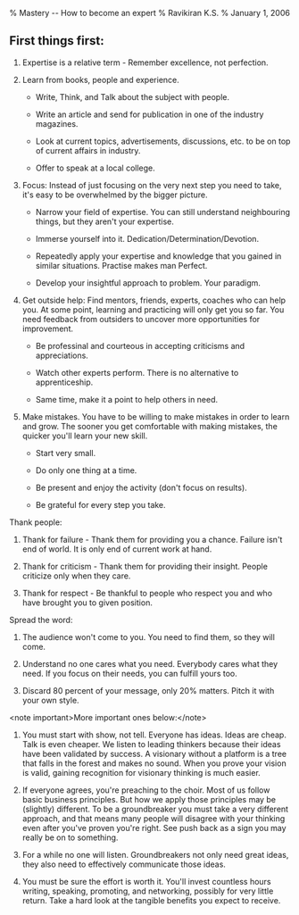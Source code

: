 % Mastery -- How to become an expert
% Ravikiran K.S.
% January 1, 2006

## First things first:

1.  Expertise is a relative term - Remember excellence, not perfection.

2.  Learn from books, people and experience.
    
      - Write, Think, and Talk about the subject with people.
    
      - Write an article and send for publication in one of the industry
        magazines.
    
      - Look at current topics, advertisements, discussions, etc. to be
        on top of current affairs in industry.
    
      - Offer to speak at a local college.

3.  Focus: Instead of just focusing on the very next step you need to
    take, it's easy to be overwhelmed by the bigger picture.
    
      - Narrow your field of expertise. You can still understand
        neighbouring things, but they aren't your expertise.
    
      - Immerse yourself into it. Dedication/Determination/Devotion.
    
      - Repeatedly apply your expertise and knowledge that you gained in
        similar situations. Practise makes man Perfect.
    
      - Develop your insightful approach to problem. Your paradigm.

4.  Get outside help: Find mentors, friends, experts, coaches who can
    help you. At some point, learning and practicing will only get you
    so far. You need feedback from outsiders to uncover more
    opportunities for improvement.
    
      - Be professinal and courteous in accepting criticisms and
        appreciations.
    
      - Watch other experts perform. There is no alternative to
        apprenticeship.
    
      - Same time, make it a point to help others in need.

5.  Make mistakes. You have to be willing to make mistakes in order
    to learn and grow. The sooner you get comfortable with making
    mistakes, the quicker you'll learn your new skill.
    
      - Start very small.
    
      - Do only one thing at a time.
    
      - Be present and enjoy the activity (don't focus on results).
    
      - Be grateful for every step you take.

Thank people:

1.  Thank for failure - Thank them for providing you a chance. Failure
    isn't end of world. It is only end of current work at hand.

2.  Thank for criticism - Thank them for providing their insight. People
    criticize only when they care.

3.  Thank for respect - Be thankful to people who respect you and who
    have brought you to given position.

Spread the word:

1.  The audience won't come to you. You need to find them, so they will
    come.

2.  Understand no one cares what you need. Everybody cares what they
    need. If you focus on their needs, you can fulfill yours too.

3.  Discard 80 percent of your message, only 20% matters. Pitch it with
    your own style.

\<note important\>More important ones below:\</note\>

1.  You must start with show, not tell. Everyone has ideas. Ideas are
    cheap. Talk is even cheaper. We listen to leading thinkers because
    their ideas have been validated by success. A visionary without a
    platform is a tree that falls in the forest and makes no sound. When
    you prove your vision is valid, gaining recognition for visionary
    thinking is much easier.

2.  If everyone agrees, you're preaching to the choir. Most of us follow
    basic business principles. But how we apply those principles may be
    (slightly) different. To be a groundbreaker you must take a very
    different approach, and that means many people will disagree with
    your thinking even after you've proven you're right. See push back
    as a sign you may really be on to something.

3.  For a while no one will listen. Groundbreakers not only need great
    ideas, they also need to effectively communicate those ideas.

4.  You must be sure the effort is worth it. You'll invest countless
    hours writing, speaking, promoting, and networking, possibly for
    very little return. Take a hard look at the tangible benefits you
    expect to receive.

